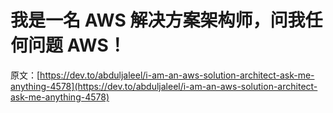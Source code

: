 # 我是一名 AWS 解决方案架构师，问我任何问题 AWS！

原文：[https://dev.to/abduljaleel/i-am-an-aws-solution-architect-ask-me-anything-4578](https://dev.to/abduljaleel/i-am-an-aws-solution-architect-ask-me-anything-4578)